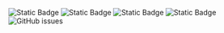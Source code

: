 ![Static Badge](https://img.shields.io/badge/blacklists-60-000000) ![Static Badge](https://img.shields.io/badge/blacklisted-2584540-cc0000) ![Static Badge](https://img.shields.io/badge/whitelisted-2244-00CC00) ![Static Badge](https://img.shields.io/badge/streaming_blacklist-28107-000000) ![GitHub issues](https://img.shields.io/github/issues/fabriziosalmi/blacklists)
